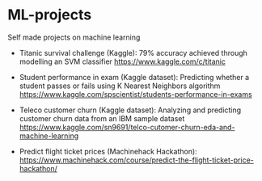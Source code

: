 # ML-projects
Self made projects on machine learning

* Titanic survival challenge (Kaggle): 79% accuracy achieved through modelling an SVM classifier
https://www.kaggle.com/c/titanic

* Student performance in exam (Kaggle dataset): Predicting whether a student passes or fails using K Nearest Neighbors algorithm
https://www.kaggle.com/spscientist/students-performance-in-exams

* Teleco customer churn (Kaggle dataset): Analyzing and predicting customer churn data from an IBM sample dataset
https://www.kaggle.com/sn9691/telco-cutomer-churn-eda-and-machine-learning

* Predict flight ticket prices (Machinehack Hackathon):
https://www.machinehack.com/course/predict-the-flight-ticket-price-hackathon/
